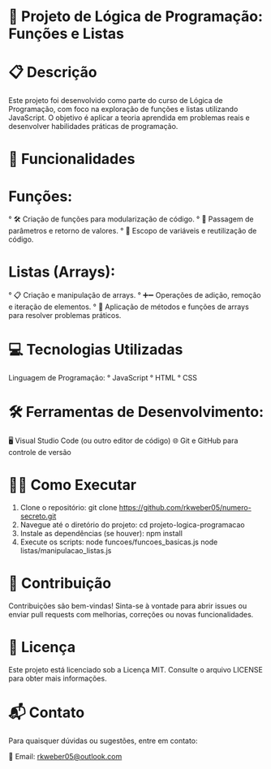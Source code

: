 # 🚀 Projeto de Lógica de Programação: Funções e Listas

# 📋 Descrição
  Este projeto foi desenvolvido como parte do curso de Lógica de Programação, com foco na exploração de funções e listas utilizando JavaScript. O objetivo é aplicar a teoria aprendida em problemas reais e desenvolver habilidades práticas de programação.

# 🔧 Funcionalidades
# Funções:
  ° 🛠️ Criação de funções para modularização de código.
  ° 🎯 Passagem de parâmetros e retorno de valores.
  ° 🔄 Escopo de variáveis e reutilização de código.

# Listas (Arrays):
  ° 📋 Criação e manipulação de arrays.
  ° ➕➖ Operações de adição, remoção e iteração de elementos.
  ° 🧩 Aplicação de métodos e funções de arrays para resolver problemas práticos.

# 💻 Tecnologias Utilizadas
Linguagem de Programação:
  ° JavaScript
  ° HTML
  ° CSS

# 🛠️ Ferramentas de Desenvolvimento: 
  🖥️ Visual Studio Code (ou outro editor de código)
  🌐 Git e GitHub para controle de versão

# 🏃‍♂️ Como Executar
  1. Clone o repositório:
     git clone https://github.com/rkweber05/numero-secreto.git
  2. Navegue até o diretório do projeto:
     cd projeto-logica-programacao
  3. Instale as dependências (se houver):
     npm install
  4. Execute os scripts:
     node funcoes/funcoes_basicas.js
     node listas/manipulacao_listas.js
# 🤝 Contribuição
  Contribuições são bem-vindas! Sinta-se à vontade para abrir issues ou enviar pull requests com melhorias, correções ou novas funcionalidades.

# 📜 Licença
  Este projeto está licenciado sob a Licença MIT. Consulte o arquivo LICENSE para obter mais informações.

# 📬 Contato
  Para quaisquer dúvidas ou sugestões, entre em contato:

📧 Email: rkweber05@outlook.com
